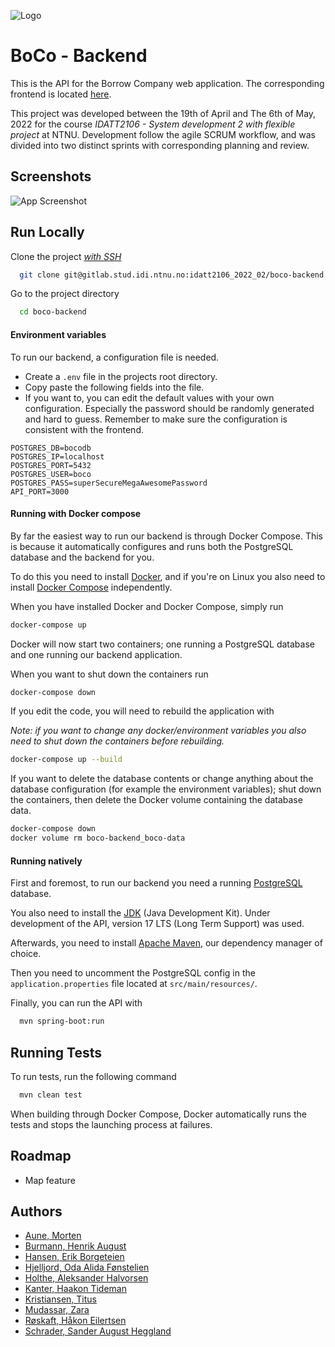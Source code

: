 
![Logo](https://dev-to-uploads.s3.amazonaws.com/uploads/articles/th5xamgrr6se0x5ro4g6.png)


# BoCo - Backend

This is the API for the Borrow Company web application. The corresponding frontend is located [here](https://gitlab.stud.idi.ntnu.no/idatt2106_2022_02/boco-frontend).

This project was developed between the 19th of April and The 6th of May, 2022 for the course *IDATT2106 - System development 2 with flexible project* at NTNU. Development follow the agile SCRUM workflow, and was divided into two distinct sprints with corresponding planning and review.
## Screenshots

![App Screenshot](https://via.placeholder.com/468x300?text=App+Screenshot+Here)


## Run Locally

Clone the project [*with SSH*](https://docs.gitlab.com/ee/user/ssh.html)

```bash
  git clone git@gitlab.stud.idi.ntnu.no:idatt2106_2022_02/boco-backend.git
```

Go to the project directory

```bash
  cd boco-backend
```

#### Environment variables

To run our backend, a configuration file is needed.
- Create a ``.env`` file in the projects root directory.
- Copy paste the following fields into the file.
- If you want to, you can edit the default values with your own configuration. Especially the password should be randomly generated and hard to guess. Remember to make sure the configuration is consistent with the frontend.

```file
POSTGRES_DB=bocodb
POSTGRES_IP=localhost
POSTGRES_PORT=5432
POSTGRES_USER=boco
POSTGRES_PASS=superSecureMegaAwesomePassword
API_PORT=3000
```

#### Running with Docker compose

By far the easiest way to run our backend is through Docker Compose. This is because it automatically configures and runs both the PostgreSQL database and the backend for you.

To do this you need to install [Docker](https://docs.docker.com/get-docker/), and if you're on Linux you also need to install [Docker Compose](https://docs.docker.com/compose/install/) independently.

When you have installed Docker and Docker Compose, simply run

```bash
docker-compose up
```

Docker will now start two containers; one running a PostgreSQL database and one running our backend application.


When you want to shut down the containers run

```bash
docker-compose down
```

If you edit the code, you will need to rebuild the application with

*Note: if you want to change any docker/environment variables you also need to shut down the containers before rebuilding.*

```bash
docker-compose up --build
```

If you want to delete the database contents or change anything about the database configuration (for example the environment variables); shut down the containers, then delete the Docker volume containing the database data.

```bash
docker-compose down
docker volume rm boco-backend_boco-data
```


#### Running natively

First and foremost, to run our backend you need a running [PostgreSQL](https://www.postgresql.org/download/) database.

You also need to install the [JDK](https://www.oracle.com/java/technologies/downloads/) (Java Development Kit). Under development of the API, version 17 LTS (Long Term Support) was used. 

Afterwards, you need to install [Apache Maven](https://maven.apache.org/index.html), our dependency manager of choice.

Then you need to uncomment the PostgreSQL config in the ``application.properties`` file located at ``src/main/resources/``. 

Finally, you can run the API with

```bash
  mvn spring-boot:run
```


## Running Tests

To run tests, run the following command

```bash
  mvn clean test
```

When building through Docker Compose, Docker automatically runs the tests and stops the launching process at failures.


## Roadmap

- Map feature


## Authors
- [Aune, Morten](https://gitlab.stud.idi.ntnu.no/morteaun)
- [Burmann, Henrik August](https://gitlab.stud.idi.ntnu.no/henriabu)
- [Hansen, Erik Borgeteien](https://gitlab.stud.idi.ntnu.no/erikbhan)
- [Hjelljord, Oda Alida Fønstelien](https://gitlab.stud.idi.ntnu.no/oahjellj)
- [Holthe, Aleksander Halvorsen](https://gitlab.stud.idi.ntnu.no/alekhal)
- [Kanter, Haakon Tideman](https://gitlab.stud.idi.ntnu.no/haakotka)
- [Kristiansen, Titus](https://gitlab.stud.idi.ntnu.no/titusk)
- [Mudassar, Zara](https://gitlab.stud.idi.ntnu.no/zaramu)
- [Røskaft, Håkon Eilertsen](https://gitlab.stud.idi.ntnu.no/haakoero)
- [Schrader, Sander August Heggland](https://gitlab.stud.idi.ntnu.no/saschrad)
